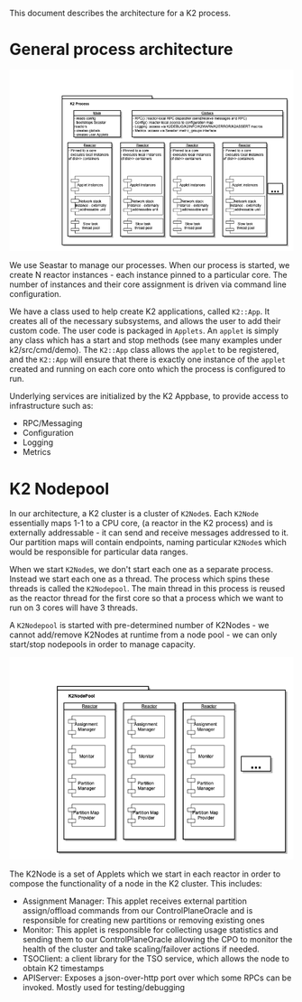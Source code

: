 This document describes the architecture for a K2 process.

# General process architecture
![architecture](../images/K2process.png)

We use Seastar to manage our processes. When our process is started, we create N reactor instances - each instance pinned to a particular core. The number of instances and their core assignment is driven via command line configuration.

We have a class used to help create K2 applications, called `K2::App`. It creates all of the necessary subsystems, and allows the user to add their custom code.
The user code is packaged in `Applets`. An `applet` is simply any class which has a start and stop methods (see many examples under k2/src/cmd/demo). The `K2::App` class allows the `applet` to be registered, and the `K2::App` will ensure that there is exactly one instance of the `applet` created and running on each core onto which the process is configured to run.

Underlying services are initialized by the K2 Appbase, to provide access to infrastructure such as:
- RPC/Messaging
- Configuration
- Logging
- Metrics

# K2 Nodepool
In our architecture, a K2 cluster is a cluster of `K2Node`s. Each `K2Node` essentially maps 1-1 to a CPU core, (a reactor in the K2 process) and is externally addressable - it can send and receive messages addressed to it. Our partition maps will contain endpoints, naming particular `K2Node`s which would be responsible for particular data ranges.

When we start `K2Node`s, we don't start each one as a separate process. Instead we start each one as a thread. The process which spins these threads is called the `K2Nodepool`. The main thread in this process is reused as the reactor thread for the first core so that a process which we want to run on 3 cores will have 3 threads.

A `K2Nodepool` is started with pre-determined number of K2Nodes - we cannot add/remove K2Nodes at runtime from a node pool - we can only start/stop nodepools in order to manage capacity.

![architecture](../images/K2NodePool.png)

The K2Node is a set of Applets which we start in each reactor in order to compose the functionality of a node in the K2 cluster. This includes:
- Assignment Manager: This applet receives external partition assign/offload commands from our ControlPlaneOracle and is responsible for creating new partitions or removing existing ones
- Monitor: This applet is responsible for collecting usage statistics and sending them to our ControlPlaneOracle allowing the CPO to monitor the health of the cluster and take scaling/failover actions if needed.
- TSOClient: a client library for the TSO service, which allows the node to obtain K2 timestamps
- APIServer: Exposes a json-over-http port over which some RPCs can be invoked. Mostly used for testing/debugging
